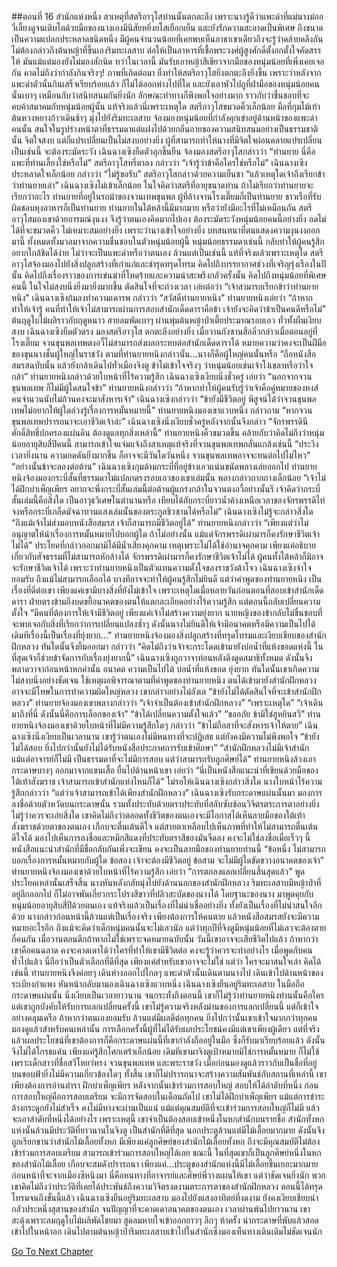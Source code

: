 ##ตอนที่ 16 สำนักแห่งหนึ่ง
สาเหตุที่สตรีอาวุโสท่านนั้นตกตะลึง เพราะนางรู้ดีว่าแพะดำที่แม่นางม่ออวี่เลี้ยงดูจนเติบโตด้วยมือของนางเองมีนิสัยหยิ่งยโสเยือกเย็น และยังรักความสะอาดเป็นพิเศษ ถึงขนาดเป็นความแปลกประหลาดชนิดหนึ่ง มีผู้คนจำนวนน้อยที่เคยพบเห็นอาชาเขาเดียวถึงจะรู้ว่าคล้ายคลึงกัน ไม่ต้องกล่าวถึงต้นหญ้าที่ขึ้นเองริมทะเลสาบ ต่อให้เป็นอาหารที่เชื้อพระวงศ์ผู้สูงศักดิ์ตั้งอกตั้งใจคัดสรรให้ มันแม้แต่มองยังไม่มองสักนิด ทว่าในเวลานี้ มันรับเอาหญ้าสีเขียวจากมือของหนุ่มน้อยที่เพิ่งเคยเจอกัน คาดไม่ถึงว่ากำลังกินจริงๆ!
ภาพที่เกิดต่อมา ยิ่งทำให้สตรีอาวุโสยิ่งตกตะลึงยิ่งขึ้น เพราะว่าหลังจากแพะดำตัวนั้นกินเสร็จเรียบร้อยแล้ว ก็ไม่ได้ออกห่างไปที่ใด และยังเอาหัวไปถูที่ฝ่ามือของหนุ่มน้อยคนนั้นเบาๆ เหมือนกับว่าสนิทสนมกันยิ่งนัก ลักษณะท่าทางก็พึงพอใจอย่างมาก ราวกับว่าชื่นชอบที่จะคบค้าสมาคมกับหนุ่มน้อยผู้นั้น
แท้จริงแล้วนี่เพราะเหตุใด
สตรีอาวุโสขมวดคิ้วเล็กน้อย มือที่กุมไม้เท้าต้นหวงหยางก้าวเดินช้าๆ มุ่งไปยังริมทะเลสาบ จ้องมองหนุ่มน้อยที่กำลังคุกเข่าอยู่ด้านหน้าของแพะดำคนนั้น สนใจในรูปร่างหน้าตาที่ธรรมดาแต่แฝงไปด้วยกลิ่นอายของความสนิทสนมอย่างเป็นธรรมชาตินั้น จิตใจสงบ แต่ก็แปรเปลี่ยนเป็นไม่สงบอย่างยิ่ง ผู้ที่สามารถทำให้นางที่มีจิตใจผ่อนคลายแปรเปลี่ยนเป็นเช่นนี้ จะต้องระมัดระวัง
เฉินฉางเซิงยืดตัวลุกขึ้นยืน จ้องมองสตรีอาวุโสกล่าวว่า “ท่านยาย นี่คือแพะที่ท่านเลี้ยงใช่หรือไม่”
สตรีอาวุโสหรี่ตาลง กล่าวว่า “เจ้ารู้ว่าข้าคือใครใช่หรือไม่”
เฉินฉางเซิงประหลาดใจเล็กน้อย กล่าวว่า “ไม่รู้ขอรับ”
สตรีอาวุโสกล่าวด้วยความเย็นชา “แล้วเหตุใดเจ้าถึงเรียกข้าว่าท่านยายเล่า”
เฉินฉางเซิงไม่เข้าเล็กน้อย ในใจคิดว่าสตรีที่อายุขนาดท่าน ถ้าไม่เรียกว่าท่านยายจะเรียกว่าอะไร ท่านยายที่อยู่ในรถม้าของจวนเทพขุนพล ผู้ที่ล้างจานโรงเตี๊ยมก็เป็นท่านยาย ชาวเรือที่รับผิดชอบหุงอาหารก็เป็นท่านยาย ท่านยายในใต้หล้านี้มีมากมาย หรือว่ายังมีอะไรที่ไม่เหมือนกัน
สตรีอาวุโสมองเขาด้วยอารมณ์งุนงง จึงรู้ว่าตนเองคิดมากไปเอง ต้องระมัดระวังหนุ่มน้อยคนนี้อย่างยิ่ง อดไม่ได้ที่จะขมวดคิ้ว ไม่เหมาะสมอย่างยิ่ง เพราะว่านางเข้าใจอย่างยิ่ง บทสนทนาที่ตนแสดงความงุนงงออกมานี้ ทั้งหมดทั้งมวลมาจากความชื่นชอบในตัวหนุ่มน้อยผู้นี้
หนุ่มน้อยธรรมดาเช่นนี้ กลับทำให้ผู้คนรู้สึกอยากใกล้ชิดได้ง่าย ไม่ว่าจะเป็นแพะดำหรือว่าตนเอง ล้วนแต่เป็นเช่นนี้ แท้ที่จริงแล้วเพราะเหตุใด
สตรีอาวุโสจ้องมองไปยังสิ่งปลูกสร้างที่เก่าแก่และชำรุดทรุดโทรม คิดไปถึงบรรยากาศช่วงที่เจริญรุ่งเรืองในปีนั้น คิดไปถึงเรื่องราวของการเข่นฆ่าที่โหดร้ายและความน่าสะพรึงกลัวครั้งนั้น คิดไปถึงหนุ่มน้อยที่พิเศษคนนี้ ในใจไม่สงบนิ่งยิ่งมายิ่งมากขึ้น ตัดสินใจที่จะถ่วงเวลา เอ่ยต่อว่า “เจ้าสามารถเรียกข้าว่าท่านยายหนิง”
เฉินฉางเซิงก้มลงทำความเคารพ กล่าวว่า “สวัสดีท่านยายหนิง”
ท่านยายหนิงเอ่ยว่า “ถ้าหากทำให้เจ้ารู้ คนที่ทำให้เจ้าไม่สามารถผ่านการสอบสำนักเด็ดดาราคือข้า เจ้ายังจะคิดว่าข้าเป็นคนดีหรือไม่”
ต้นฤดูใบไม้ผลิราวกับฤดูหนาว สายลมพัดเบาๆ ผ่านพุ่มต้นหญ้าป่าเตี้ยประมาณรอบเอว ทั่วทั้งผืนเงียบสงบ
เฉินฉางเซิงยืดตัวตรง มองสตรีอาวุโส ตกตะลึงอย่างยิ่ง เมื่อวานถังซานสือลิ่วกล่าวเมื่อตอนอยู่ที่โรงเตี๊ยม จวนขุนพลเทพตงอวี้ไม่สามารถส่งผลกระทบต่อสำนักเด็ดดาราได้ หมายความว่าคงจะเป็นฝีมือของขุนนางชั้นผู้ใหญ่ในราชวัง ตามที่ท่านยายหนิงกล่าวนั้น...นางก็คือผู้ใหญ่คนนั้นหรือ
“ถือหนังสือสมรสฉบับนั้น แล้วยังกล้าเดินไปทั่วเมืองจิงตู ข้าไม่เข้าใจจริงๆ ว่าหนุ่มน้อยเช่นเจ้าโง่เขลาหรือว่าใจกล้า” ท่านยายหนิงกล่าวด้วยใบหน้าที่ไร้ความรู้สึก
เฉินฉางเซิงเงียบนิ่งชั่วครู่ เอ่ยว่า “นอกจากจวนขุนพลเทพ ก็ไม่มีผู้ใดสนใจข้า”
ท่านยายหนิงกล่าวว่า “ถ้าหากทำให้ผู้คนรับรู้ว่าเจ้าคือคู่หมายของหงส์ คนจำนวนนับไม่ถ้วนคงจะมาสังหารเจ้า”
เฉินฉางเซิงกล่าวว่า “ข้ายังมีชีวิตอยู่ พิสูจน์ได้ว่าจวนขุนพลเทพไม่อยากให้ผู้ใดล่วงรู้เรื่องการหมั้นหมายนี้”
ท่านยายหนิงมองเขาแวบหนึ่ง กล่าวถาม “หากจวนขุนพลเทพปรารถนาจะเอาชีวิตเจ้าล่ะ”
เฉินฉางเซิงนิ่งเงียบชั่วครู่หลังจากนั้นจึงกล่าว “จักรพรรดินีศักดิ์สิทธิ์ปกครองแผ่นดิน ต้องดูแลทุกสิ่งเหล่านี้”
ท่านยายหนิงคิ้วขมวดขึ้น คล้ายกับว่าคิดไม่ถึงว่าหนุ่มน้อยอายุสิบสี่ปีคนนี้ สามารถเข้าใจแจ่มแจ้งถึงสาเหตุแท้จริงที่จวนขุนพลเทพกลั่นแกล้งเช่นนี้ “ประวิงเวลายิ่งนาน ความกดดันยิ่งมากขึ้น ก็อาจจะมีวันใดวันหนึ่ง จวนขุนพลเทพอาจจะทนต่อไปไม่ไหว”
“อย่างนั้นข้าจะลองต่อต้าน” เฉินฉางเซิงกุมด้ามกระบี่ที่อยู่ข้างเอวแน่นขนัดพลางเอ่ยออกไป
ท่านยายหนิงจ้องมองกระบี่สั้นที่ธรรมดาไม่แปลกตรงรอบเอวของเขาเล่มนั้น พลางกล่าวถากถางเล็กน้อย “เจ้าไม่ได้ฝึกบำเพ็ญเพียร อยากจะพึ่งกระบี่สั้นเล่มนี้ต่อต้านผู้แกร่งกล้าในจวนตงอวี้อย่างนั้นรึ เจ้าคิดว่ากระบี่สั้นเล่มนี้คือสิ่งใด เป็นอาวุธวิเศษในตำนานหรือ เทียบได้กับกระบี่ยาวน้ำค้างเหนือเวลาของจักรพรรดิไท่จงหรือกระบี่เกล็ดมัจฉาทวนแสงเล่มนั้นของตระกูลชิวซานได้หรือไม่”
เฉินฉางเซิงไม่รู้จะกล่าวสิ่งใด
“ถึงแม้เจ้าไม่ส่งมอบหนังสือสมรส เจ้าก็สามารถมีชีวิตอยู่ได้”
ท่านยายหนิงกล่าวว่า “เพียงแต่ว่าไม่อนุญาตให้นำเรื่องการหมั้นหมายไปบอกผู้ใด ถ้าไม่อย่างนั้น แม้แต่จักรพรรดิเผ่ามารก็คงรักษาชีวิตเจ้าไม่ได้”
ประโยคที่กล่าวออกมามิได้มีน้ำเสียงคุกคาม เหตุเพราะไม่ได้ใช้อำนาจคุกคาม เพียงแค่อธิบายเกี่ยวกับสัจธรรมที่ไม่สามารถหักล้างได้
จักรพรรดิเผ่ามารก็คงรักษาชีวิตเจ้าไม่ได้
ผู้คนทั้งใต้หล้าก็มิอาจจะรักษาชีวิตเจ้าได้ เพราะว่าท่านยายหนิงเป็นตัวแทนความตั้งใจของราชวังต้าโจว
เฉินฉางเซิงจำใจยอมรับ ถึงแม้ไม่สามารถเลือกได้ บางทีอาจจะทำให้ผู้คนรู้สึกไม่ยินดี แต่ว่าคำพูดของท่านยายหนิง เป็นเรื่องที่ดีต่อเขา เพียงแค่เขามีบางสิ่งที่ยังไม่เข้าใจ เพราะเหตุใดเมื่อหลายวันก่อนตอนที่สอบเข้าสำนักเด็ดดารา ฝ่ายตรงข้ามถึงบดขยี้อนาคตของตนให้แตกละเอียดอย่างไร้ความรู้สึก แต่ตอนนี้กลับเปลี่ยนความตั้งใจ
“มีคนที่ต้องการให้เจ้ามีชีวิตอยู่ เพียงแค่เจ้าไม่สร้างความยุ่งยาก นายหญิงของข้ากลับไม่ชื่นชอบที่จะพบเจอกับสิ่งที่เรียกว่าการเปลี่ยนแปลงซ้ำๆ ดังนั้นนางไม่ยินดีให้เจ้ามีอนาคตหรือมีความเป็นไปได้ เดิมทีเรื่องนี้เป็นเรื่องที่ยุ่งยาก...”
ท่านยายหนิงจ้องมองสิ่งปลูกสร้างที่ทรุดโทรมและเงียบเชียบของสำนักฝึกหลวง ทันใดนั้นจึงยิ้มออกมา กล่าวว่า “คิดไม่ถึงว่าเจ้าจะกระโดดเข้ามายังบ่อน้ำที่แห้งขอดแห่งนี้ ในที่สุดเจ้าก็ช่วยข้าจัดการกับเรื่องยุ่งยากนี้”
เฉินฉางเซิงถูกวาจาท่อนหลังดึงดูดสมาธิทั้งหมด ดังนั้นจึงพลาดวาจาก่อนหน้าหกคำนั้น
อนาคต ความเป็นไปได้ บ่อน้ำที่แห้งขอด ยุ่งยาก
ทันใดนั้นเขาเกิดความไม่สงบนิ่งอย่างชัดเจน ใช้เหตุผลพิจารณาตามที่คำพูดของท่านยายหนิง ตนได้เข้ามายังสำนักฝึกหลวงอาจจะมีโทษในการทำความผิดใหญ่หลวง
เขากล่าวอย่างไม่ลังเล “ข้ายังไม่ได้ตัดสินใจที่จะเข้าสำนักฝึกหลวง”
ท่านยายจ้องมองเขาพลางกล่าวว่า “เจ้าจำเป็นต้องเข้าสำนักฝึกหลวง”
“เพราะเหตุใด”
“เจ้าเดินมาถึงที่นี่ ดังนั้นนี่คือการเลือกของเจ้า”
“ข้าได้เปลี่ยนความตั้งใจแล้ว”
“ขออภัย ข้ามิใช่ฮูหยินสวี”
ท่านยายหนิงจ้องมองเขาด้วยใบหน้าที่ไม่มีความรู้สึกใดๆ กล่าวว่า “ข้าไม่ถือสาที่จะสังหารเจ้าให้ตาย”
เฉินฉางเซิงนิ่งเงียบเป็นเวลานาน เขารู้ว่าตนเองไม่มีหนทางที่จะปฏิเสธ แต่ยังคงมีความไม่พึงพอใจ
“ข้ายังไม่ได้สอบ ยิ่งไปกว่านั้นยังไม่ได้รับหนังสือประกาศการรับเข้าศึกษา”
“สำนักฝึกหลวงไม่มีเจ้าสำนัก แม้แต่อาจารย์ก็ไม่มี เป็นธรรมดาที่จะไม่มีการสอบ แต่ว่าสามารถรับลูกศิษย์ได้”
ท่านยายหนิงล้วงเอากระดาษบางๆ ออกมาจากแขนเสื้อ ยื่นไปด้านหน้าเขา เอ่ยว่า “นี่เป็นหนังสือแนะนำที่เขียนด้วยมือของใต้เท้าสังฆราช เจ้าสามารถเข้าสำนักแห่งไหนก็ได้”
ไม่รอให้เฉินฉางเซิงกล่าวสิ่งใด นางใบหน้าไร้ความรู้สึกกล่าวว่า “แต่ว่าเจ้าสามารถเข้าได้เพียงสำนักฝึกหลวง”
เฉินฉางเซิงรับกระดาษแผ่นนั้นมา มองการลงชื่อด้วยตัวหวัดบนกระดาษนั้น รวมทั้งประทับด้วยตราประทับที่สลับซับซ้อนวิจิตรตระการตาอย่างยิ่ง ไม่รู้ว่าควรจะเอ่ยสิ่งใด
เขาคิดไม่ถึงว่าตลอดทั้งชีวิตของตนเองจะมีโอกาสได้เห็นลายมือของใต้เท้าสังฆราชด้วยตาของตนเอง เกือบจะตื่นเต้นดีใจ แต่สายตาเหลือบไปเห็นภาพที่ทำให้ไม่สามารถตื่นเต้นดีใจได้ มองไปเห็นการลงชื่อและหมึกสีแดงที่ประทับตราสีของมันจืดลง คงจะไม่ใช่ลงชื่อเมื่อเร็วๆ นี้ หนังสือแนะนำสำนักที่มีชื่อกลับกันเพิ่งจะเขียน คงจะเป็นลายมือของท่านยายท่านนี้
“ข้อหนึ่ง ไม่สามารถบอกเรื่องการหมั้นหมายกับผู้ใด ข้อสอง เจ้าจะต้องมีชีวิตอยู่ ข้อสาม จะไม่มีผู้ใดขัดขวางอนาคตของเจ้า”
ท่านยายหนิงจ้องมองเขาด้วยใบหน้าที่ไร้ความรู้สึก เอ่ยว่า “การตกลงแลกเปลี่ยนสิ้นสุดแล้ว”
พูดประโยคเหล่านั้นเสร็จสิ้น นางหันหลังกลับมุ่งไปยังด้านนอกของสำนักฝึกหลวง ริมทะเลสาบมีหญ้าป่าที่อยู่ลึกออกไป ก็ไม่อาจพันเกี่ยวกระโปรงสีขาวที่ปลิวสะบัดของนางได้
โดยฐานะของนาง มาพูดคุยกับหนุ่มน้อยอายุสิบสี่ปีด้วยตนเอง แท้จริงแล้วเป็นเรื่องที่ไม่น่าเชื่ออย่างยิ่ง ทั้งยังเป็นเรื่องที่ไม่น่าสนใจอีกด้วย
นางกล่าวก่อนหน้านี้ล้วนแต่เป็นเรื่องจริง เพียงต้องการให้คนตาย แล้วหนังสือสมรสยังจะมีความหมายอะไรอีก ถึงแม้จะคิดว่าเด็กหนุ่มคนนั้นจะไม่เลวนัก แต่ว่าทุกปีที่จิงตูมีหนุ่มน้อยที่ไม่เลวจะต้องตายกี่คนกัน เมื่อวานตอนดึกถ้าหากไม่ใช่เพราะจดหมายฉบับนั้น วันนี้เขาอาจจะเสียชีวิตไปแล้ว ถ้าหากว่าเขาคือคนฉลาด คงจะคาดเดาได้ว่าใครที่ทำให้เขามีชีวิตต่อ คงจะรู้ว่าควรจะทำอย่างไร
เมื่อพูดกับคนทั่วไปแล้ว นี่ถือว่าเป็นตัวเลือกที่ดีที่สุด เพียงแค่สำหรับเขาอาจจะไม่ใช่ แต่ว่า ใครจะมาสนใจเล่า
คิดได้เช่นนี้ ท่านยายหนิงจึงค่อยๆ เดินห่างออกไปไกลๆ
แพะดำตัวนั้นเดินตามนางไป เดินเข้าไปด้านหน้าของระเบียงกำแพง หันหน้ากลับมามองเฉินฉางเซิงแวบหนึ่ง
เฉินฉางเซิงยืนอยู่ริมทะเลสาบ ในมือถือกระดาษแผ่นนั้น นิ่งเงียบเป็นเวลายาวนาน
จนกระทั่งถึงตอนนี้ เขาก็ไม่รู้ว่าท่านยายหนิงท่านนั้นคือใคร แต่เขาถูกบังคับให้รับการแลกเปลี่ยนครั้งนี้
เขาไม่รู้ความจริงหลังม่านของการแลกเปลี่ยนนี้ แต่ก็เข้าใจอย่างคลุมเครือ ถ้าหากว่าตนเองยอมรับ ล้วนแต่มีผลดีต่อทุกคน
ยิ่งไปกว่านั้นเขาเข้าใจมากกว่าทุกคน
มองดูแล้วสำหรับคนเหล่านั้น การเลือกครั้งนี้ผู้ที่ไม่ได้รับผลประโยชน์คงมีแต่เขาเพียงผู้เดียว แต่ที่จริงแล้วผลประโยชน์ที่เขาต้องการก็คือกระดาษแผ่นนี้ที่เขากำลังถืออยู่ในมือ ซึ่งก็รับมาเรียบร้อยแล้ว
ดังนั้นจึงไม่ได้โกรธแค้น เพียงแค่รู้สึกโศกเศร้าเล็กน้อย
เดิมทีเขามาจิงตูเป้าหมายมิใช่การหมั้นหมาย ก็ไม่ใช้เพราะเด็กสาวที่ชื่อสวีโหยว่หรง จวนขุนพลเทพ และพระราชวัง เมื่อก่อนมองดูแล้วราวกับเป็นชื่อที่อยู่บนขอบฟ้ายิ่งไม่มีความเกี่ยวข้องใดๆ ทั้งสิ้น เขาก็ไม่ปรารถนาจะสร้างความสัมพันธ์กับสถานที่เหล่านี้ เขาเพียงต้องการอ่านตำรา ฝึกบำเพ็ญเพียร หลังจากนั้นเข้าร่วมการสอบใหญ่ สอบให้ได้ลำดับที่หนึ่ง
ก่อนการสอบใหญ่คือการสอบเตรียม จะมีการจัดสอบในเดือนถัดไป เขาไม่ได้ฝึกบำเพ็ญเพียร แม้แต่การชำระล้างกระดูกยังไม่สำเร็จ คงไม่มีทางจะผ่านเป็นแน่ แม้แต่คุณสมบัติที่จะเข้าร่วมการสอบใหญ่ก็ไม่มี แล้วจะเอาลำดับที่หนึ่งได้อย่างไร เพราะเหตุนี้ เขาจำเป็นต้องสอบเข้าหนึ่งในหกสำนักบนรายชื่อ
สำนักทั้งหกแห่งนั้นล้วนมีประวัติที่ยาวนานในจิงตู เป็นสำนักที่ดีที่สุด นอกประตูล้วนแต่มีไม้เลื้อยมากมาย ดังนั้นจึงถูกเรียกขานว่าสำนักไม้เลื้อยทั้งหก
มีเพียงแค่ลูกศิษย์ของสำนักไม้เลื้อยทั้งหก
ถึงจะมีคุณสมบัติไม่ต้องเข้าร่วมการสอบเตรียม สามารถเข้าร่วมการสอบใหญ่ได้เลย
ขณะนี้ ในที่สุดเขาก็เป็นลูกศิษย์หนึ่งในหกของสำนักไม้เลื้อย เกือบจะสมดังปรารถนา เพียงแค่...ประตูของสำนักแห่งนี้มีไม้เลื้อยขึ้นเยอะมากมาย
ก่อนหน้าที่จะจากเมืองซีหนิงมา นี่คือหนทางที่อาจารย์และศิษย์พี่วางแผนให้เขา
แต่ว่าชัดเจนยิ่งนัก พวกเขาคิดไม่ถึงว่าประวัติที่เคยได้ประพันธ์ถึงความวิจิตรงดงามตระการตาของสำนักฝึกหลวง ตอนนี้ได้ทรุดโทรมจนถึงขั้นนี้แล้ว
เฉินฉางเซิงยืนอยู่ริมทะเลสาบ มองไปยังแสงอาทิตย์ที่งดงาม ยังคงเงียบเชียบน่ากลัวประหนึ่งสุสานของสำนัก จนปัญญาที่จะคาดเดาอนาคตของตนเอง
เวลาผ่านพ้นไปยาวนาน เขาสะดุ้งเพราะลมฤดูใบไม้ผลิพัดโชยมา สูดลมหายใจเข้าออกยาวๆ ลึกๆ ห้าครั้ง นำกระดาษที่พับแล้วสอดเข้าไปในหน้าอก เดินไปตามต้นหญ้าป่าริมทะเลสาบเข้าไปในสำนักซึ่งมองเห็นทางเดินเดิมไม่ชัดเจนนัก




[Go To Next Chapter]( ./18.md)